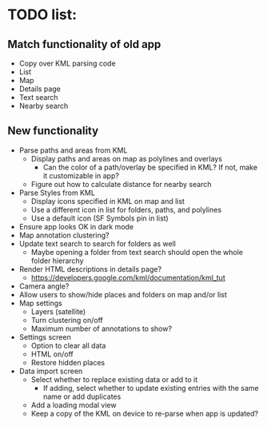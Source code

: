 TODO list:
==========

Match functionality of old app
------------------------------
- Copy over KML parsing code
- List
- Map
- Details page
- Text search
- Nearby search

New functionality
-----------------
- Parse paths and areas from KML
    - Display paths and areas on map as polylines and overlays
        - Can the color of a path/overlay be specified in KML? If not, make it customizable in app?
    - Figure out how to calculate distance for nearby search
- Parse Styles from KML
    - Display icons specified in KML on map and list
    - Use a different icon in list for folders, paths, and polylines
    - Use a default icon (SF Symbols pin in list)
- Ensure app looks OK in dark mode
- Map annotation clustering?
- Update text search to search for folders as well
    - Maybe opening a folder from text search should open the whole folder hierarchy
- Render HTML descriptions in details page?
    - https://developers.google.com/kml/documentation/kml_tut
- Camera angle?
- Allow users to show/hide places and folders on map and/or list
- Map settings
    - Layers (satellite)
    - Turn clustering on/off
    - Maximum number of annotations to show?
- Settings screen
    - Option to clear all data
    - HTML on/off
    - Restore hidden places
- Data import screen
    - Select whether to replace existing data or add to it
        - If adding, select whether to update existing entries with the same name or add duplicates
    - Add a loading modal view
    - Keep a copy of the KML on device to re-parse when app is updated?
